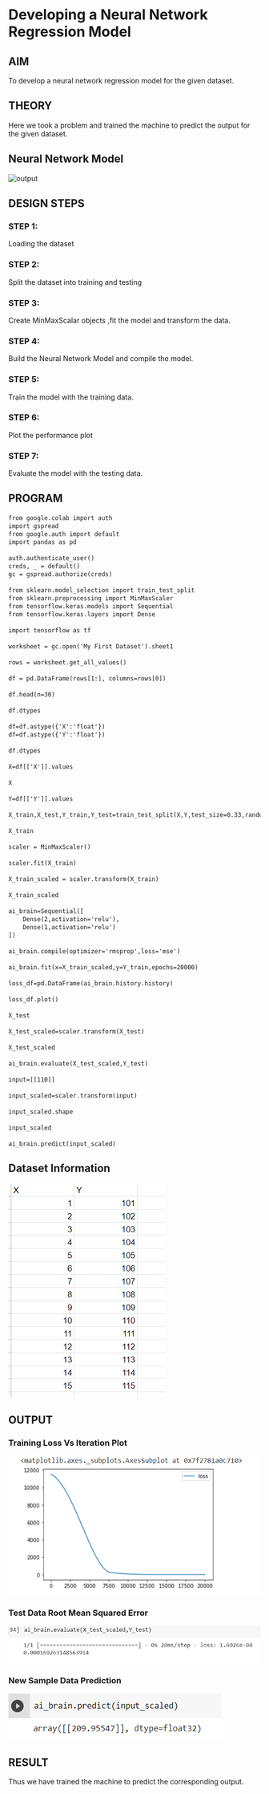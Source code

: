 # Developing a Neural Network Regression Model

## AIM

To develop a neural network regression model for the given dataset.

## THEORY

Here we took a problem and trained the machine to predict the output for the given dataset. 

## Neural Network Model

![output]()

## DESIGN STEPS

### STEP 1:

Loading the dataset

### STEP 2:

Split the dataset into training and testing

### STEP 3:

Create MinMaxScalar objects ,fit the model and transform the data.

### STEP 4:

Build the Neural Network Model and compile the model.

### STEP 5:

Train the model with the training data.

### STEP 6:

Plot the performance plot

### STEP 7:

Evaluate the model with the testing data.

## PROGRAM
```
from google.colab import auth
import gspread
from google.auth import default
import pandas as pd

auth.authenticate_user()
creds, _ = default()
gc = gspread.authorize(creds)

from sklearn.model_selection import train_test_split
from sklearn.preprocessing import MinMaxScaler
from tensorflow.keras.models import Sequential
from tensorflow.keras.layers import Dense

import tensorflow as tf

worksheet = gc.open('My First Dataset').sheet1

rows = worksheet.get_all_values()

df = pd.DataFrame(rows[1:], columns=rows[0])

df.head(n=30)

df.dtypes

df=df.astype({'X':'float'})
df=df.astype({'Y':'float'})

df.dtypes

X=df[['X']].values

X

Y=df[['Y']].values

X_train,X_test,Y_train,Y_test=train_test_split(X,Y,test_size=0.33,random_state=50)

X_train

scaler = MinMaxScaler()

scaler.fit(X_train)

X_train_scaled = scaler.transform(X_train)

X_train_scaled

ai_brain=Sequential([
    Dense(2,activation='relu'),
    Dense(1,activation='relu')
])

ai_brain.compile(optimizer='rmsprop',loss='mse')

ai_brain.fit(x=X_train_scaled,y=Y_train,epochs=20000)

loss_df=pd.DataFrame(ai_brain.history.history)

loss_df.plot()

X_test

X_test_scaled=scaler.transform(X_test)

X_test_scaled

ai_brain.evaluate(X_test_scaled,Y_test)

input=[[110]]

input_scaled=scaler.transform(input)

input_scaled.shape

input_scaled

ai_brain.predict(input_scaled)

```
## Dataset Information

![output](dataset.png)

## OUTPUT

### Training Loss Vs Iteration Plot

![output](plot.png)

### Test Data Root Mean Squared Error

![output](evaluate.png)

### New Sample Data Prediction

![output](predict.png)

## RESULT
Thus we have trained the machine to predict the corresponding output.
